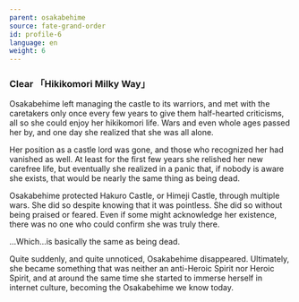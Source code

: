 ```yaml
---
parent: osakabehime
source: fate-grand-order
id: profile-6
language: en
weight: 6
---
```


### Clear 「Hikikomori Milky Way」

Osakabehime left managing the castle to its warriors, and met with the caretakers only once every few years to give them half-hearted criticisms, all so she could enjoy her hikikomori life. Wars and even whole ages passed her by, and one day she realized that she was all alone.

Her position as a castle lord was gone, and those who recognized her had vanished as well. At least for the first few years she relished her new carefree life, but eventually she realized in a panic that, if nobody is aware she exists, that would be nearly the same thing as being dead.

Osakabehime protected Hakuro Castle, or Himeji Castle, through multiple wars. She did so despite knowing that it was pointless. She did so without being praised or feared. Even if some might acknowledge her existence, there was no one who could confirm she was truly there.

…Which…is basically the same as being dead.

Quite suddenly, and quite unnoticed, Osakabehime disappeared. Ultimately, she became something that was neither an anti-Heroic Spirit nor Heroic Spirit, and at around the same time she started to immerse herself in internet culture, becoming the Osakabehime we know today.
